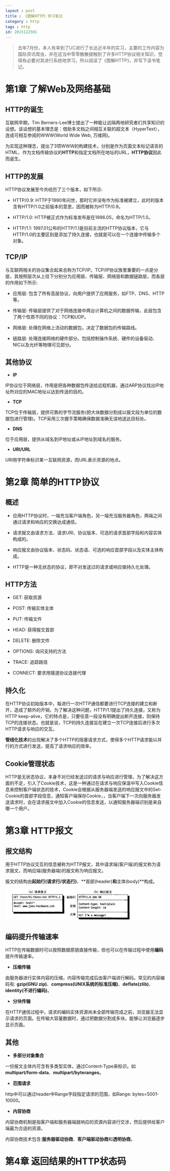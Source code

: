 ```yaml
---
layout : post
title : 《图解HTTP》学习笔记
category : http
tags : http
id: 2015122501
---
```


> 去年7月份，本人有幸到了UC进行了长达近半年的实习，主要的工作内容为国际资讯爬虫，并在这当中零零散散接触到了许多HTTP协议相关知识，觉得有必要对其进行系统地学习，所以阅读了《图解HTTP》，并写下读书笔记。

# **第1章 了解Web及网络基础**

## **HTTP的诞生**

互联网早期，Tim Berners-Lee博士提出了一种能让远隔两地研究者们共享知识的设想。该设想的基本理念是：借助多文档之间相互关联的超文本（HyperText），连成可相互参阅的WWW(World Wide Web, 万维网)。

为实现这种理念，提出了3项WWW的构建技术，分别是作为页面文本标记语言的HTML、作为文档传输协议的**HTTP**和指定文档所在地址的URL，**HTTP协议**因此而诞生。

## **HTTP的发展**

HTTP协议发展至今共经历了三个版本，如下所示:

* HTTP/0.9: HTTP于1990年问世，那时它并没有作为标准被建立，此时的版本含有HTTP/1.0之前版本的意思，因而被称为HTTP/0.9。

* HTTP/1.0: HTTP被正式作为标准发布是在1996.05，命名为HTTP/1.0。
	
* HTTP/1.1: 1997.01公布的HTTP/1.1是目前主流的HTTP协议版本，它与HTTP/1.0的主要区别是添加了持久连接，也就是可以在一个连接中传输多个对象。

## **TCP/IP**

与互联网相关的协议集合起来总称为TCP/IP。TCP/IP协议族里重要的一点是分层，其按照层次从上往下分别分为应用层、传输层、网络层和数据链路层，而各层的作用如下所示:

* 应用层: 包含了所有高层协议，向用户提供了应用服务，如FTP、DNS、HTTP等。

* 传输层: 传输层提供了对于网络连接中两台计算机之间的数据传输，此层包含了两个性质不同的协议：TCP和UDP。

* 网络层: 处理在网络上流动的数据包，决定了数据包的传输路线。

* 链路层: 处理连接网络的硬件部分。包括控制操作系统、硬件的设备驱动、NIC以及光纤等物理可见部分。

## **其他协议**

* **IP**

IP协议位于网络层，作用是把各种数据包传送给远程机器，通过ARP协议找出IP地址所对应的MAC地址以达到传送的目的。

* **TCP**

TCP位于传输层，提供可靠的字节流服务(把大块数据分割成以报文段为单位的数据包进行管理)。TCP采用三次握手策略确保数据准确无误地送达目标处。

* **DNS**

位于应用层，提供从域名到IP地址或从IP地址到域名的服务。

* **URI/URL**

URI用字符串标识某一互联网资源，而URL表示资源的地点。


# **第2章 简单的HTTP协议**

## **概述**

* 应用HTTP协议时，一端充当客户端角色，另一端充当服务器角色，两端之间通过请求和响应的交换达成通信。

* 请求报文由请求方法、请求URI、协议版本、可选的请求首部字段和内容实体构成的。

* 响应报文由协议版本、状态码、状态语、可选的响应首部字段以及实体主体构成。

* HTTP是一种无状态的协议，即不对发送过的请求或响应做持久化处理。

## **HTTP方法**

* GET: 获取资源

* POST: 传输实体主体

* PUT: 传输文件

* HEAD: 获得报文首部

* DELETE: 删除文件

* OPTIONS: 询问支持的方法

* TRACE: 追踪路径

* CONNECT: 要求用隧道协议连接代理

## **持久化**

在HTTP协议初始版本中，每进行一次HTTP通信都要进行TCP连接的建立和断开，造成了额外的开销，为了解决这种问题，HTTP/1.1提出了持久连接，又称为HTTP keep-alive，它的特点是，只要任意一段没有明确提出断开连接，则保持TCP的连接状态。也就是说，TCP的持久连接旨在建立一次TCP连接后进行多次HTTP请求与响应的交互。

**管线化技术**的出现解决了多个HTTP的阻塞请求方式，使得多个HTTP请求能以并行的方式进行发送，提高了请求响应的效率。

## **Cookie管理状态**

HTTP是无状态协议，本身不对已经发送过的请求与响应进行管理，为了解决这方面的不足，引入了Cookie技术，这是一种通过在请求与响应保温中写入Cookie信息来控制客户端状态的技术，Cookie会根据从服务器端发送的响应报文中的Set-Cookie的首部字段信息，通知客户端保存Cookie，，当客户端下一次向服务器发送请求时，会在请求报文中加入Cookie的信息发送，以通知服务器端识别是来自哪一个用户。

# **第3章 HTTP报文**

## **报文结构**

用于HTTP协议交互的信息被称为HTTP报文，其中请求端(客户端)的报文称为请求报文，而响应端(服务器端)的报文称为响应报文。

报文的结构由**起始行(请求行/状态行)**、**首部(header)**和**主体(body)**构成。

<img src="/img/posts/http/structure.jpg" alt="http报文结构">

## **编码提升传输速率**

HTTP在传输数据时可以按照数据原貌直接传输，但也可以在传输过程中使用**编码**提升传输速率。

* **压缩传输**

由服务器进行实体内容的压缩，内容传输完成后由客户端进行解码。常见的内容编码有:
**gzip(GNU zip)**、**compress(UNIX系统的标准压缩)**、**deflate(zlib)**、**identity(不进行编码)**。

* **分块传输**

在HTTP通信过程中，请求的编码实体资源尚未全部传输完成之前，浏览器无法显示请求的页面。在传输大容量数据时，通过把数据分割成多块，能够让浏览器逐步显示页面。

## **其他**

* **多部分对象集合**

一份报文主体内可含有多类型实体，通过Content-Type来标识。如**multipart/form-data**、**multipart/byteranges**。

* **范围请求**

http中可以通过header中Range字段指定请求的范围，如Range: bytes=5001-10000。

* **内容协商**

内容协商机制是指客户端和服务器端就响应的资源内容进行交涉，然后提供给客户端最为合适的资源。

内容协商技术包含:**服务器驱动协商**、**客户端驱动协商**和**透明协商**。


# **第4章 返回结果的HTTP状态码**








